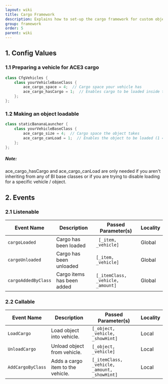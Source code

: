 ```yaml
---
layout: wiki
title: Cargo Framework
description: Explains how to set-up the cargo framework for custom objects and vehicles.
group: framework
order: 5
parent: wiki
---
```


## 1. Config Values

### 1.1 Preparing a vehicle for ACE3 cargo

```c++
class CfgVehicles {
    class yourVehicleBaseClass {
        ace_cargo_space = 4;  // Cargo space your vehicle has
        ace_cargo_hasCargo = 1;  // Enables cargo to be loaded inside the vehicle (1 = yes, 0 = no)
    };
};
```

### 1.2 Making an object loadable

```c++
class staticBananaLauncher {
    class yourVehicleBaseClass {
        ace_cargo_size = 4;  // Cargo space the object takes
        ace_cargo_canLoad = 1;  // Enables the object to be loaded (1 = yes, 0 = no)
    };
};
```

<div class="panel callout">
    <h5>Note:</h5>
    <p>ace_cargo_hasCargo and ace_cargo_canLoad are only needed if you aren't inheriting from any of BI base classes or if you are trying to disable loading for a specific vehicle / object.</p>
</div>


## 2. Events

### 2.1 Listenable

Event Name | Description | Passed Parameter(s) | Locality
---------- | ----------- | ------------------- | --------
`cargoLoaded` | Cargo has been loaded | ` [_item, _vehicle]` | Global
`cargoUnloaded` | Cargo has been unloaded | `[_item, _vehicle]` | Global
`cargoAddedByClass` | Cargo items has been added | `[_itemClass, _vehicle, _amount]` | Global

### 2.2 Callable

Event Name | Description | Passed Parameter(s) | Locality
---------- | ----------- | ------------------- | --------
`LoadCargo` | Load object into vehicle. | `[_object, _vehicle, _showHint]` | Local
`UnloadCargo` | Unload object from vehicle. | `[_object, _vehicle]` | Local
`AddCargoByClass` | Adds a cargo item to the vehicle. | `[_itemClass, _vehicle, _amount, _showHint]` | Local

